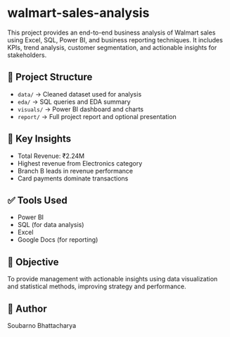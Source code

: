 # walmart-sales-analysis
This project provides an end-to-end business analysis of Walmart sales using Excel, SQL, Power BI, and business reporting techniques. It includes KPIs, trend analysis, customer segmentation, and actionable insights for stakeholders.

## 📁 Project Structure
- `data/` → Cleaned dataset used for analysis
- `eda/` → SQL queries and EDA summary
- `visuals/` → Power BI dashboard and charts
- `report/` → Full project report and optional presentation

## 📌 Key Insights
- Total Revenue: ₹2.24M
- Highest revenue from Electronics category
- Branch B leads in revenue performance
- Card payments dominate transactions

## ✅ Tools Used
- Power BI
- SQL (for data analysis)
- Excel
- Google Docs (for reporting)

## 🎯 Objective
To provide management with actionable insights using data visualization and statistical methods, improving strategy and performance.

## 📢 Author
Soubarno Bhattacharya

